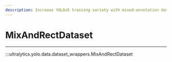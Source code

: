 ```yaml
---
description: Increase YOLOv5 training variety with mixed-annotation dataset. Effortlessly mix COCO and YOLO annotations and transform bounding box types.
---
```


# MixAndRectDataset
---
:::ultralytics.yolo.data.dataset_wrappers.MixAndRectDataset
<br><br>